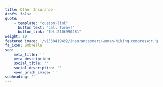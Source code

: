 ```yaml
---
title: Other Insurance
draft: false
quote:
    - template: "custom-link"
      button_text: "Call Today!"
      button_link: "Tel:2106990281"
weight: 10
featured_image: '/v1530419492/insurancesmart/woman-hiking-compressor.jpg'
fa_icon: umbrella
seo:
    meta_title: ''
    meta_description: ''
    social_title: ''
    social_description: ''
    open_graph_image: ''
subheading: ''
---
```

